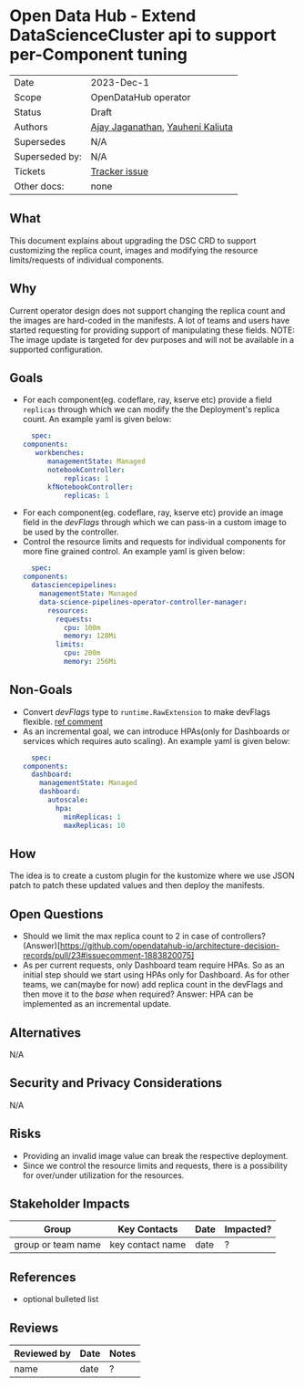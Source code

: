 # Open Data Hub - Extend DataScienceCluster api to support per-Component tuning

|                |            |
| -------------- | ---------- |
| Date           | 2023-Dec-1  |
| Scope          | OpenDataHub operator |
| Status         | Draft |
| Authors        | [Ajay Jaganathan](@AjayJagan), [Yauheni Kaliuta](@ykaliuta) |
| Supersedes     | N/A |
| Superseded by: | N/A |
| Tickets        | [Tracker issue](https://github.com/opendatahub-io/opendatahub-operator/issues/441)|
| Other docs:    | none |

## What

This document explains about upgrading the DSC CRD to support customizing the replica count, images and modifying the resource limits/requests of individual components.

## Why

Current operator design does not support changing the replica count and the images are hard-coded in the manifests. A lot of teams and users have started requesting for providing support of manipulating these fields.
NOTE: The image update is targeted for dev purposes and will not be available in a supported configuration. 

## Goals

* For each component(eg. codeflare, ray, kserve etc) provide a field `replicas` through which we can modify the the Deployment's replica count. An example yaml is given below:
  ```yaml
    spec:
  components:
     workbenches:
        managementState: Managed
        notebookController:
            replicas: 1
        kfNotebookController:
            replicas: 1
  ```
* For each component(eg. codeflare, ray, kserve etc) provide an image field in the *devFlags* through which we can pass-in a custom image to be used by the controller.
* Control the resource limits and requests for individual components for more fine grained control. An example yaml is given below:
  ```yaml
    spec:
  components:
    datasciencepipelines:
      managementState: Managed
      data-science-pipelines-operator-controller-manager:
        resources:
          requests:
            cpu: 100m
            memory: 128Mi
          limits:
            cpu: 200m
            memory: 256Mi
  ```  

## Non-Goals

* Convert *devFlags* type to `runtime.RawExtension` to make devFlags flexible. [ref comment](https://github.com/opendatahub-io/architecture-decision-records/pull/23#issuecomment-1847519245)
* As an incremental goal, we can introduce HPAs(only for Dashboards or services which requires auto scaling).
  An example yaml is given below:
  ```yaml
    spec:
  components:
    dashboard:
      managementState: Managed
      dashboard:
        autoscale:
          hpa:
            minReplicas: 1
            maxReplicas: 10
  ```   
  
## How

The idea is to create a custom plugin for the kustomize where we use JSON patch to patch these updated values and then deploy the manifests.

## Open Questions

- Should we limit the max replica count to 2 in case of controllers? (Answer)[https://github.com/opendatahub-io/architecture-decision-records/pull/23#issuecomment-1883820075]
- As per current requests, only Dashboard team require HPAs. So as an initial step should we start using HPAs only for Dashboard. As for other teams, we can(maybe for now) add replica count in the devFlags and then move it to the *base* when required? Answer: HPA can be implemented as an incremental update.

## Alternatives

N/A

## Security and Privacy Considerations

N/A

## Risks

- Providing an invalid image value can break the respective deployment.
- Since we control the resource limits and requests, there is a possibility for over/under utilization for the resources.

## Stakeholder Impacts

| Group                         | Key Contacts     | Date       | Impacted? |
| ----------------------------- | ---------------- | ---------- | --------- |
| group or team name            | key contact name | date       | ? |


## References

* optional bulleted list

## Reviews

| Reviewed by                   | Date       | Notes |
| ----------------------------- | ---------  | ------|
| name                          | date       | ? |
